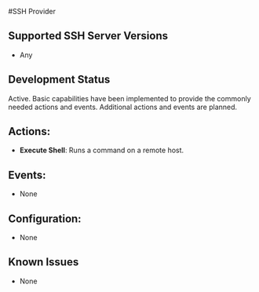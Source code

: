 #SSH Provider

## Supported SSH Server Versions
* Any

## Development Status
Active. Basic capabilities have been implemented to provide the commonly needed actions and events. Additional actions and events are planned.

## Actions:
* **Execute Shell**: Runs a command on a remote host.

## Events:
* None

## Configuration:
* None

## Known Issues
* None
